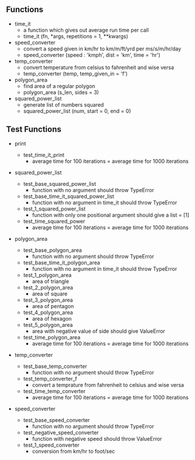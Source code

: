 ## Functions
- time_it
	- a function which gives out average run time per call
	- time_it (fn, *args, repetitions = 1, **kwargs)
- speed_converter
	- convert a speed given in km/hr to km/m/ft/yrd per ms/s/m/hr/day
	- speed_converter (speed : 'kmph', dist = 'km', time = 'hr')
- temp_converter
	- convert temperature from celsius to fahrenheit and wise versa
	- temp_converter (temp, temp_given_in = 'f')
- polygon_area
	- find area of a regular polygon
	- polygon_area (s_len, sides = 3)
- squared_power_list
	- generate list of numbers squared
	- squared_power_list (num, start = 0, end = 0)

## Test Functions
- print
	- test_time_it_print
		- average time for 100 iterations = average time for 1000 iterations

- squared_power_list
	- test_base_squared_power_list
		- function with no argument should throw TypeError
	- test_base_time_it_squared_power_list
		- function with no argument in time_it should throw TypeError
	- test_1_squared_power_list
		- function with only one positional argument should give a list = [1]
	- test_time_squared_power
		- average time for 100 iterations = average time for 1000 iterations

- polygon_area
	- test_base_polygon_area
		- function with no argument should throw TypeError
	- test_base_time_it_polygon_area
		- function with no argument in time_it should throw TypeError
	- test_1_polygon_area
		- area of triangle
	- test_2_polygon_area
		- area of square
	- test_3_polygon_area
		- area of pentagon
	- test_4_polygon_area
		- area of hexagon
	- test_5_polygon_area
		- area with negative value of side should give ValueError
	- test_time_polygon_area
		- average time for 100 iterations = average time for 1000 iterations

- temp_converter
	- test_base_temp_converter
		- function with no argument should throw TypeError
	- test_temp_converter_f
		- convert a temprature from fahrenheit to celsius and wise versa
	- test_time_temp_converter
		- average time for 100 iterations = average time for 1000 iterations

- speed_converter
	- test_base_speed_converter
		- function with no argument should throw TypeError
	- test_negative_speed_converter
		- function with negative speed should throw ValueError
	- test_1_speed_converter
		- conversion from km/hr to foot/sec
